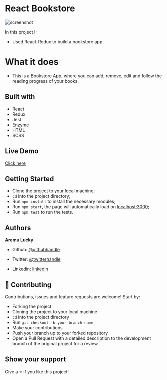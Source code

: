 

# React Bookstore

![screenshot]()

In this project I:

- Used React-Redux to build a bookstore app.

# What it does

- This is a Bookstore App, where you can add, remove, edit and follow the reading progress of your books.

## Built with

- React
- Redux
- Jest
- Enzyme
- HTML
- SCSS

## Live Demo

[Click here](https://react-bookstorw.herokuapp.com/)

## Getting Started

- Clone the project to your local machine;
- `cd` into the project directory;
- Run `npm install` to install the necessary modules;
- Run `npm start`, the page will automatically load on [localhost:3000](localhost:3000);
- Run `npm test` to run the tests.


## Authors

**Aremu Lucky**

- Github: [@githubhandle](https://github.com/Luckyaremu)

- Twitter: [@twitterhandle](@luckyaremu)

- Linkedin: [linkedin](https://www.linkedin.com/in/lucky-aremu-24807a145/)

## 🤝 Contributing

Contributions, issues and feature requests are welcome! Start by:

- Forking the project
- Cloning the project to your local machine
- `cd` into the project directory
- Run `git checkout -b your-branch-name`
- Make your contributions
- Push your branch up to your forked repository
- Open a Pull Request with a detailed description to the development branch of the original project for a review

## Show your support

Give a ⭐️ if you like this project!
